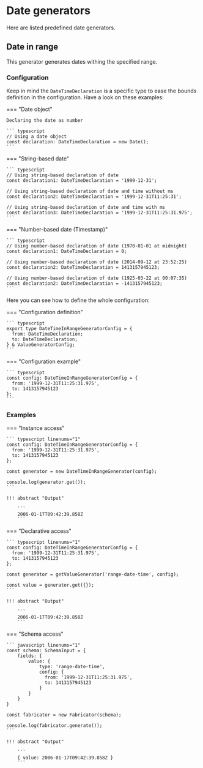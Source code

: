 # Date generators

Here are listed predefined date generators.

## Date in range

This generator generates dates withing the specified range.

### Configuration

Keep in mind the `DateTimeDeclaration` is a specific type to ease the
bounds definition in the configuration. Have a look on these examples:

=== "Date object"

    Declaring the date as number

    ``` typescript
    // Using a date object
    const declaration: DateTimeDeclaration = new Date();
    ```

=== "String-based date"

    ``` typescript
    // Using string-based declaration of date 
    const declaration1: DateTimeDeclaration = '1999-12-31';

    // Using string-based declaration of date and time without ms
    const declaration2: DateTimeDeclaration = '1999-12-31T11:25:31';

    // Using string-based declaration of date and time with ms
    const declaration3: DateTimeDeclaration = '1999-12-31T11:25:31.975';
    ```

=== "Number-based date (Timestamp)"

    ``` typescript
    // Using number-based declaration of date (1970-01-01 at midnight)
    const declaration1: DateTimeDeclaration = 0;

    // Using number-based declaration of date (2014-09-12 at 23:52:25)
    const declaration2: DateTimeDeclaration = 1413157945123;

    // Using number-based declaration of date (1925-03-22 at 00:07:35)
    const declaration2: DateTimeDeclaration = -1413157945123;
    ```


Here you can see how to define the whole configuration:

=== "Configuration definition"

    ``` typescript
    export type DateTimeInRangeGeneratorConfig = {
      from: DateTimeDeclaration;
      to: DateTimeDeclaration;
    } & ValueGeneratorConfig;
    ```

=== "Configuration example"

    ``` typescript
    const config: DateTimeInRangeGeneratorConfig = {
      from: '1999-12-31T11:25:31.975',
      to: 1413157945123
    };
    ```


### Examples

=== "Instance access"

    ``` typescript linenums="1"
    const config: DateTimeInRangeGeneratorConfig = {
      from: '1999-12-31T11:25:31.975',
      to: 1413157945123
    };
    
    const generator = new DateTimeInRangeGenerator(config);
    
    console.log(generator.get());
    ```
    
    !!! abstract "Output"

        ```
        2006-01-17T09:42:39.858Z
        ```


=== "Declarative access"

    ``` typescript linenums="1"
    const config: DateTimeInRangeGeneratorConfig = {
      from: '1999-12-31T11:25:31.975',
      to: 1413157945123
    };
    
    const generator = getValueGenerator('range-date-time', config);
    
    const value = generator.get({});
    ```
    
    !!! abstract "Output"

        ```
        2006-01-17T09:42:39.858Z
        ```

=== "Schema access"

    ``` javascript linenums="1"
    const schema: SchemaInput = {
        fields: {
            value: {
                type: 'range-date-time',
                config: {
                  from: '1999-12-31T11:25:31.975',
                  to: 1413157945123
                }
            }
        }
    }
        
    const fabricator = new Fabricator(schema);
        
    console.log(fabricator.generate());
    ```
    
    !!! abstract "Output"

        ```
        { value: 2006-01-17T09:42:39.858Z }
        ```
